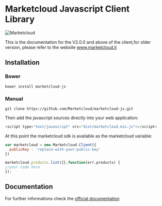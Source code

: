 # Marketcloud Javascript Client Library
![Marketcloud](http://beta.marketcloud.it/img/logo/new_with_text.png)

This is the documentation for the V2.0.0 and above of the client,for older version, please refer to the website www.marketcloud.it

## Installation
### Bower
```
bower install marketcloud-js
```
### Manual
```
git clone https://github.com/Marketcloud/marketcloud-js.git
```

Then add the javascript sources directly into your web application:
```javascript
<script type="text/javascript" src="dist/marketcloud.min.js"></script>
```
At this point the marketcloud sdk is available as the marketcloud variable:
```javascript
var marketcloud = new Marketcloud.Client({
  publicKey : 'replace-with-your-public-key'
})

marketcloud.products.list({},function(err,products) {
//your code here
});
```
## Documentation
For further informations check the [official documentation](http://www.marketcloud.it/documentation/javascript)
